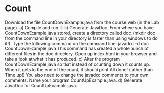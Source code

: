 # Count
Download the file CountDownExample.java from the course web (in the Lab page). a) Compile and run it. b) Generate JavaDoc. From where you have CountDownExample.java stored, create a directory called doc. (mkdir doc from the command line in your directory is faster than using windows to do it!). Type the following command on the command line:  javadoc –d doc CountDownExample.java  This command has created a whole bunch of different files in the doc directory. Open up index.html in your browser and take a look at what it has produced. c) Alter the program CountDownExample.java so that instead of counting down it counts up. When it gets to the end of the count, it should print All done! (rather than Time up!) You also need to change the javadoc comments to your own comments. Name your program CountUpExample.java. d) Generate JavaDoc for CountUpExample.java.
